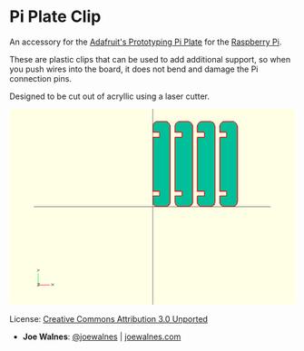 Pi Plate Clip
=============

An accessory for the [Adafruit's Prototyping Pi Plate](http://www.adafruit.com/products/801)
for the [Raspberry Pi](http://www.raspberrypi.org/).

These are plastic clips that can be used to add additional support, so when you push
wires into the board, it does not bend and damage the Pi connection pins.

Designed to be cut out of acryllic using a laser cutter.

![Pi Plate Clip Preview](https://github.com/joewalnes/pi-plate-clip/blob/master/preview.png?raw=true)

License: [Creative Commons Attribution 3.0 Unported](http://creativecommons.org/licenses/by/3.0/)

-  **Joe Walnes**: [@joewalnes](http://twitter.com/joewalnes) | [joewalnes.com](http://joewalnes.com)
